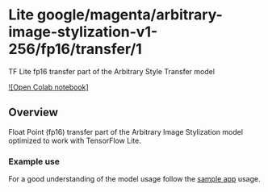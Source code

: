 # Lite google/magenta/arbitrary-image-stylization-v1-256/fp16/transfer/1
TF Lite fp16 transfer part of the Arbitrary Style Transfer model

<!-- asset-path: legacy -->
<!-- parent-model: google/magenta/arbitrary-image-stylization-v1-256/2 -->

[![Open Colab notebook]](https://colab.research.google.com/github/tensorflow/tensorflow/blob/master/tensorflow/lite/g3doc/models/style_transfer/overview.ipynb)

## Overview
Float Point (fp16) transfer part of the Arbitrary Image Stylization model
optimized to work with TensorFlow Lite.

### Example use
For a good understanding of the model usage follow the
[sample app](https://github.com/tensorflow/examples/blob/master/lite/examples/style_transfer/android/app/src/main/java/org/tensorflow/lite/examples/styletransfer/StyleTransferModelExecutor.kt)
usage.
